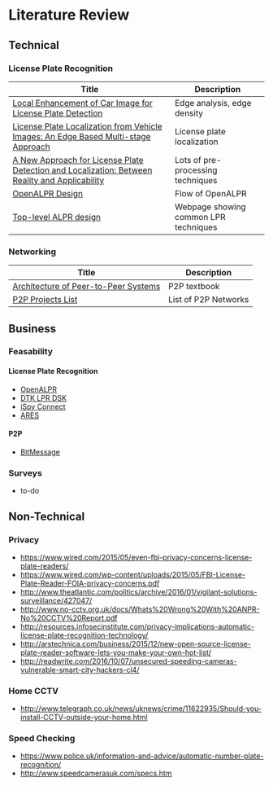 # Literature Review

## Technical
### License Plate Recognition
| Title | Description|
| ---| --- |
| [Local Enhancement of Car Image for License Plate Detection](http://www.eurasip.org/Proceedings/Eusipco/Eusipco2007/Papers/d3l-b05.pdf) | Edge analysis, edge density |
| [License Plate Localization from Vehicle Images: An Edge Based Multi-stage Approach](http://ijrte.academypublisher.com/vol01/no01/ijrte0101284288.pdf) | License plate localization |
| [A New Approach for License Plate Detection and Localization: Between Reality and Applicability](http://www.ccsenet.org/journal/index.php/ibr/article/viewFile/52245/29043) | Lots of pre-processing techniques |
| [OpenALPR Design](https://github.com/openalpr/openalpr/wiki/OpenALPR-Design) | Flow of OpenALPR |
| [Top-level ALPR design](http://www.licenseplatesrecognition.com/how-lpr-works.html) | Webpage showing common LPR techniques |


### Networking
| Title | Description |
| --- | --- |
| [Architecture of Peer-to-Peer Systems](http://www.springer.com/cda/content/document/cda_downloaddocument/9783642035135-c2.pdf?SGWID=0-0-45-855488-p173920223) | P2P textbook |
| [P2P Projects List](https://github.com/moshest/p2p-index) |List of P2P Networks |

## Business
### Feasability
#### License Plate Recognition
- [OpenALPR](https://github.com/openalpr)
- [DTK LPR DSK](http://www.dtksoft.com/dtkanpr.php)
- [iSpy Connect](https://www.ispyconnect.com/userguide-alpr.aspx)
- [ARES](http://platesmart.com/)

#### P2P
- [BitMessage](https://bitmessage.org/wiki/Main_Page)

### Surveys
- to-do

## Non-Technical
### Privacy
- https://www.wired.com/2015/05/even-fbi-privacy-concerns-license-plate-readers/
- https://www.wired.com/wp-content/uploads/2015/05/FBI-License-Plate-Reader-FOIA-privacy-concerns.pdf
- http://www.theatlantic.com/politics/archive/2016/01/vigilant-solutions-surveillance/427047/
- http://www.no-cctv.org.uk/docs/Whats%20Wrong%20With%20ANPR-No%20CCTV%20Report.pdf
- http://resources.infosecinstitute.com/privacy-implications-automatic-license-plate-recognition-technology/
- http://arstechnica.com/business/2015/12/new-open-source-license-plate-reader-software-lets-you-make-your-own-hot-list/
- http://readwrite.com/2016/10/07/unsecured-speeding-cameras-vulnerable-smart-city-hackers-cl4/

### Home CCTV
- http://www.telegraph.co.uk/news/uknews/crime/11622935/Should-you-install-CCTV-outside-your-home.html

### Speed Checking
- https://www.police.uk/information-and-advice/automatic-number-plate-recognition/
- http://www.speedcamerasuk.com/specs.htm
